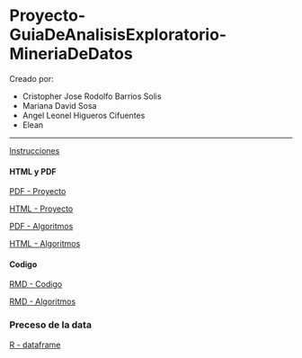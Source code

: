 # Proyecto-GuiaDeAnalisisExploratorio-MineriaDeDatos
Creado por:

- Cristopher Jose Rodolfo Barrios Solis
- Mariana David Sosa
- Angel Leonel Higueros Cifuentes
- Elean

 --------------------- 

[Instrucciones](./Proyecto.AnálisisExploratorio.2023.pdf)

#### HTML y PDF
[PDF - Proyecto](./Proyecto.pdf)

[HTML - Proyecto](./Proyecto.html)

[PDF - Algoritmos](./Algoritmos.pdf)

[HTML - Algoritmos](./Algoritmos.html)

#### Codigo

[RMD - Codigo](./Proyecto.Rmd)

[RMD - Algoritmos](./Algoritmos.Rmd)

### Preceso de la data

[R - dataframe](./dataframe.R)

